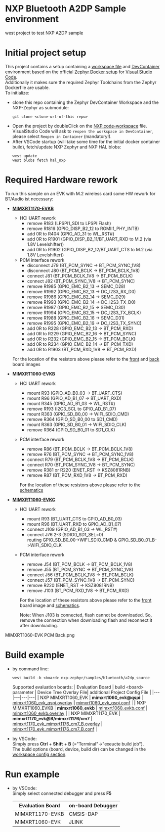 # NXP Bluetooth A2DP Sample environment

west project to test NXP A2DP sample

# Initial project setup

This project contains a setup containing a [workspace file](https://code.visualstudio.com/docs/editor/workspaces) and [DevContainer](https://code.visualstudio.com/docs/devcontainers/containers) environment based on the official [Zephyr Docker setup](https://github.com/zephyrproject-rtos/docker-image) for [Visual Studio Code](https://code.visualstudio.com). \
Additionally it makes sure the required Zephyr Toolchains from the Zephyr Dockerfile are usable. \
To initialize:
- clone this repo containing the Zephyr DevContainer Workspace and the NXP-Zephyr as submodule:
  ```
  git clone <clone-url-of-this repo>
  ```
- Open the project by doubleClick on the [NXP.code-workspace](NXP.code-workspace) file. \
  VisualStudio Code will ask to `reopen the workspace in DevContainer`, please select `Reopen in Container` (mandatory!).
- After VSCode startup (will take some time for the initial docker container build), fetch/update NXP Zephyr and NXP HAL blobs:
  ```
  west update
  west blobs fetch hal_nxp
  ```

# Required Hardware rework

To run this sample on an EVK with M.2 wireless card some HW rework for BT/Audio ist necessary:
- **[MIMXRT1170-EVKB](https://mcuxpresso.nxp.com/mcuxsdk/24.12.00/html/middleware/edgefast_bluetooth/docs/HWRGEFBTPALUG/topics/MIMXRT1170-EVKB_Murata_1ZM.html)**
  - HCI UART rework
    - remove R183 (LPSPI1_SDI to LPSPI Flash)
    - remove R1816 (GPIO_DISP_B2_12 to RGMII1_PHY_INTB)
    - add 0R to R404 (GPIO_AD_31 to WL_RST#)
    - add 0R to R1901 (GPIO_DISP_B2_11/BT_UART_RXD to M.2 (via 1.8V Levelshifter))
    - add 0R to R1902 (GPIO_DISP_B2_12/BT_UART_CTS to M.2 (via 1.8V Levelshifter))
  - PCM interface rework
    - disconnect J79 (BT_PCM_SYNC -> BT_PCM_SYNC_1V8)
    - disconnect J80 (BT_PCM_BCLK -> BT_PCM_BCLK_1V8)
    - connect J81 (BT_PCM_BCLK_1V8 -> BT_PCM_BCLK)
    - connect J82 (BT_PCM_SYNC_1V8 -> BT_PCM_SYNC)
    - remove R1985 (GPIO_EMC_B2_13 -> SEMC_D28)
    - remove R1992 (GPIO_EMC_B2_13 -> DC_I2S3_RX_D0)
    - remove R1986 (GPIO_EMC_B2_14 -> SEMC_D29)
    - remove R1993 (GPIO_EMC_B2_14 -> DC_I2S3_TX_D0)
    - remove R1987 (GPIO_EMC_B2_15 -> SEMC_D30)
    - remove R1994 (GPIO_EMC_B2_15 -> DC_I2S3_TX_BCLK)
    - remove R1988 (GPIO_EMC_B2_16 -> SEMC_D31)
    - remove R1995 (GPIO_EMC_B2_16 -> DC_I2S3_TX_SYNC)
    - add 0R to R228 (GPIO_EMC_B2_13 -> BT_PCM_RXD)
    - add 0R to R229 (GPIO_EMC_B2_16 -> BT_PCM_SYNC)
    - add 0R to R232 (GPIO_EMC_B2_15 -> BT_PCM_BCLK)
    - add 0R to R234 (GPIO_EMC_B2_14 -> BT_PCM_TXD)
    - add 0R to R1903 (BT_PCM_RXD_1V8 -> BT_PCM_RXD)

  For the location of the resistors above please refer to the [front](docs/MIMXRT1170-EVKB%20UART%20Front.png) and [back](docs/MIMXRT1170-EVKB%20UART%20Back.png) board images

- **MIMXRT1060-EVKB**
  - HCI UART rework
    - mount R93   (GPIO_AD_B0_03 -> BT_UART_CTS)
    - mount R96   (GPIO_AD_B1_07 -> BT_UART_RXD)
    - mount R345  (GPIO_AD_B1_03 -> WL_RST#)
    - remove R193 (I2C3_SCL to GPIO_AD_B1_07)
    - mount R363  (GPIO_SD_B0_00 -> WIFI_SDIO_CMD)
    - remove R364 (GPIO_SD_B0_00 to SD1_CMD)
    - mount R363  (GPIO_SD_B0_01 -> WIFI_SDIO_CLK)
    - remove R364 (GPIO_SD_B0_01 to SD1_CLK)

  - PCM interface rework
    - remove  R86 (BT_PCM_BCLK -> BT_PCM_BCLK_1V8)
    - remove  R76 (BT_PCM_SYNC -> BT_PCM_SYNC_1V8)
    - connect R79 (BT_PCM_BCLK_1V8 -> BT_PCM_BCLK)
    - connect R70 (BT_PCM_SYNC_1V8 -> BT_PCM_SYNC)
    - remove R381 or R220 (ENET_RST -> KSZ8081RNB)
    - remove R87  (BT_PCM_RXD_1V8 -> BT_PCM_RXD)

    For the location of these resistors above please refer to the [schematics](docs/MIMXRT1060-EVKB-Schematics.pdf)

- **[MIMXRT1060-EVKC](https://mcuxpresso.nxp.com/mcuxsdk/24.12.00/html/middleware/edgefast_bluetooth/docs/HWRGEFBTPALUG/topics/RT1060EVKC_Murata_1XKM2.html#hardware-rework)**
  - HCI UART rework
    - mount R93    (BT_UART_CTS to GPIO_AD_B0_03)
    - mount R96    (BT_UART_RXD to GPIO_AD_B1_07)
    - connect J109 (GPIO_AD_B1_03 -> WL_RST#)
    - connect J76 2-3 (SDIO0_SD1_SEL=0) \
      routing GPIO_SD_B0_00->WIFI_SDIO_CMD & GPIO_SD_B0_01_B->WIFI_SDIO_CLK

  - PCM interface rework
    - remove  J54 (BT_PCM_BCLK -> BT_PCM_BCLK_1V8)
    - remove  J55 (BT_PCM_SYNC -> BT_PCM_SYNC_1V8)
    - connect J56 (BT_PCM_BCLK_1V8 -> BT_PCM_BCLK)
    - connect J57 (BT_PCM_SYNC_1V8 -> BT_PCM_SYNC)
    - remove R220 (ENET_RST -> KSZ8081RNB)
    - remove J103 (BT_PCM_RXD_1V8 -> BT_PCM_RXD)

    For the location of these resistors above please refer to the [front](docs/MIMXRT1170-EVKC%20Front.png) board image and [schematics](docs/MIMXRT1060-EVKC-Schematics.pdf).

    Note: When J103 is connected, flash cannot be downloaded. So, remove the connection when downloading flash and reconnect it after downloading.

MIMXRT1060-EVK PCM Back.png

# Build example

- by command line:
  ```
  west build -b <board> nxp-zephyr/samples/bluetooth/a2dp_source
  ```
  Supported evaluation boards:
  | Evaluation Board | build \<board> parameter | Device Tree Overlay File| additional Project Config File |
  |---|---|---|---|
  | NXP MIMXRT1060_EVK | **mimxrt1060_evk@qspi** | [mimxrt1060_evk_qspi.overlay](https://github.com/ithinx-io/nxp-zephyr/blob/feature/MCUX-74374-a2dp-source-sample-itx/samples/bluetooth/a2dp_source/boards/mimxrt1060_evk_qspi.overlay) | [mimxrt1060_evk_qspi.conf](https://github.com/ithinx-io/nxp-zephyr/blob/feature/MCUX-74374-a2dp-source-sample-itx/samples/bluetooth/a2dp_source/boards/mimxrt1060_evk_qspi.conf) |
  | NXP MIMXRT1060_EVKB | **mimxrt1060_evkb** | [mimxrt1060_evkb.conf](https://github.com/ithinx-io/nxp-zephyr/blob/feature/MCUX-74374-a2dp-source-sample-itx/samples/bluetooth/a2dp_source/boards/mimxrt1060_evkb.conf) | [mimxrt1060_evkb.overlay](https://github.com/ithinx-io/nxp-zephyr/blob/feature/MCUX-74374-a2dp-source-sample-itx/samples/bluetooth/a2dp_source/boards/mimxrt1060_evkb.overlay) |
  | NXP MIMXRT1170_EVK  | **mimxrt1170_evk@B/mimxrt1176/cm7** | [mimxrt1170_evk_mimxrt1176_cm7_B.overlay](https://github.com/ithinx-io/nxp-zephyr/blob/feature/MCUX-74374-a2dp-source-sample-itx/samples/bluetooth/a2dp_source/boards/mimxrt1170_evk_mimxrt1176_cm7_B.overlay) | [mimxrt1170_evk_mimxrt1176_cm7_B.conf](https://github.com/ithinx-io/nxp-zephyr/blob/feature/MCUX-74374-a2dp-source-sample-itx/samples/bluetooth/a2dp_source/boards/mimxrt1170_evk_mimxrt1176_cm7_B.conf) |

- by VSCode: \
  Simply press **Ctrl** + **Shift** + **B** (="Terminal"->"exeucte build job"). \
  The build options (board, device, build dir) can be changed in the [workspace config section](NXP.code-workspace#L21-L39).

# Run example

- by VSCode: \
  Simply select connected debugger and press **F5**

  | Evaluation Board | on-board Debugger |
  |------------------|-------------------|
  | MIMXRT1170-EVKB  | CMSIS-DAP         |
  | MIMXRT1060-EVK   | JLINK             |

